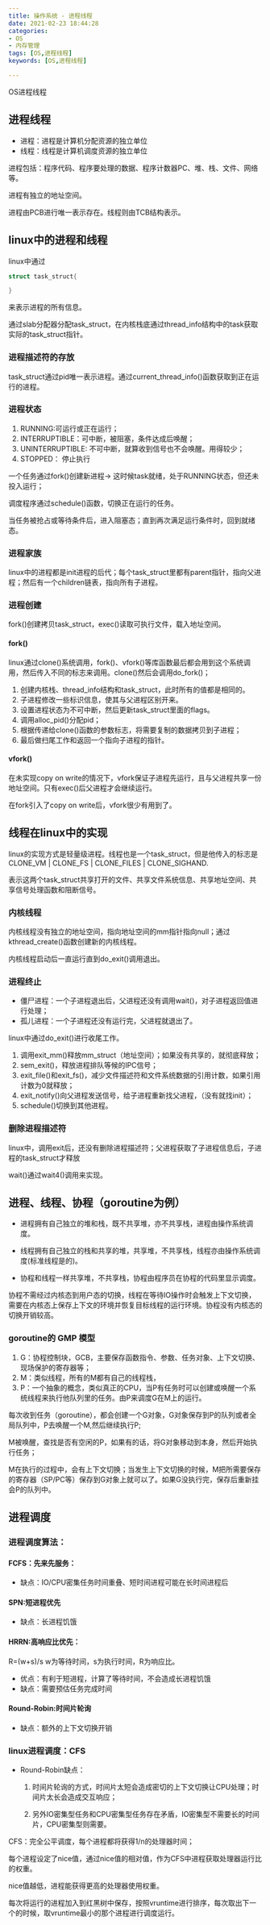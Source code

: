 ```yaml
---
title: 操作系统 - 进程线程
date: 2021-02-23 18:44:28
categories: 
- OS
- 内存管理
tags: [OS,进程线程]
keywords: [OS,进程线程]

---
```


OS进程线程
<!---more--->
## 进程线程

- 进程：进程是计算机分配资源的独立单位
- 线程：线程是计算机调度资源的独立单位

进程包括：程序代码、程序要处理的数据、程序计数器PC、堆、栈、文件、网络等。

进程有独立的地址空间。

进程由PCB进行唯一表示存在。线程则由TCB结构表示。

## linux中的进程和线程

linux中通过

```C
struct task_struct{

}

```

来表示进程的所有信息。

通过slab分配器分配task_struct，在内核栈底通过thread_info结构中的task获取实际的task_struct指针。


### 进程描述符的存放

task_struct通过pid唯一表示进程。通过current_thread_info()函数获取到正在运行的进程。

### 进程状态

1. RUNNING:可运行或正在运行；
2. INTERRUPTIBLE：可中断，被阻塞，条件达成后唤醒；
3. UNINTERRUPTIBLE: 不可中断，就算收到信号也不会唤醒。用得较少；
4. STOPPED： 停止执行

一个任务通过fork()创建新进程-> 这时候task就绪，处于RUNNING状态，但还未投入运行；

调度程序通过schedule()函数，切换正在运行的任务。

当任务被抢占或等待条件后，进入阻塞态；直到再次满足运行条件时，回到就绪态。


### 进程家族

linux中的进程都是init进程的后代；每个task_struct里都有parent指针，指向父进程；然后有一个children链表，指向所有子进程。

### 进程创建

fork()创建拷贝task_struct，exec()读取可执行文件，载入地址空间。

#### fork()

linux通过clone()系统调用，fork()、vfork()等库函数最后都会用到这个系统调用，然后传入不同的标志来调用。clone()然后会调用do_fork()；

1. 创建内核栈、thread_info结构和task_struct，此时所有的值都是相同的。
2. 子进程修改一些标识信息，使其与父进程区别开来。
3. 设置进程状态为不可中断，然后更新task_struct里面的flags。
4. 调用alloc_pid()分配pid；
5. 根据传递给clone()函数的参数标志，将需要复制的数据拷贝到子进程；
6. 最后做扫尾工作和返回一个指向子进程的指针。

#### vfork()

在未实现copy on write的情况下，vfork保证子进程先运行，且与父进程共享一份地址空间。只有exec()后父进程才会继续运行。

在fork引入了copy on write后，vfork很少有用到了。


## 线程在linux中的实现

linux的实现方式是轻量级进程。线程也是一个task_struct，但是他传入的标志是CLONE_VM | CLONE_FS | CLONE_FILES | CLONE_SIGHAND.

表示这两个task_struct共享打开的文件、共享文件系统信息、共享地址空间、共享信号处理函数和阻断信号。

### 内核线程

内核线程没有独立的地址空间，指向地址空间的mm指针指向null；通过kthread_create()函数创建新的内核线程。

内核线程启动后一直运行直到do_exit()调用退出。



### 进程终止

- 僵尸进程：一个子进程退出后，父进程还没有调用wait()，对子进程返回值进行处理；
- 孤儿进程：一个子进程还没有运行完，父进程就退出了。

linux中通过do_exit()进行收尾工作。

1. 调用exit_mm()释放mm_struct（地址空间）；如果没有共享的，就彻底释放；
2. sem_exit()，释放进程排队等候的IPC信号；
3. exit_file()和exit_fs()，减少文件描述符和文件系统数据的引用计数，如果引用计数为0就释放；
4. exit_notify()向父进程发送信号，给子进程重新找父进程，（没有就找init）；
5. schedule()切换到其他进程。

### 删除进程描述符

linux中，调用exit后，还没有删除进程描述符；父进程获取了子进程信息后，子进程的task_struct才释放

wait()通过wait4()调用来实现。

## 进程、线程、协程（goroutine为例）

- 进程拥有自己独立的堆和栈，既不共享堆，亦不共享栈，进程由操作系统调度。

- 线程拥有自己独立的栈和共享的堆，共享堆，不共享栈，线程亦由操作系统调度(标准线程是的)。

- 协程和线程一样共享堆，不共享栈，协程由程序员在协程的代码里显示调度。

协程不需经过内核态到用户态的切换，线程在等待IO操作时会触发上下文切换，需要在内核态上保存上下文的环境并恢复目标线程的运行环境。协程没有内核态的切换开销较高。


### goroutine的 GMP 模型

1. G：协程控制块，GCB，主要保存函数指令、参数、任务对象、上下文切换、现场保护的寄存器等；
2. M：类似线程，所有的M都有自己的线程栈，
3. P：一个抽象的概念，类似真正的CPU，当P有任务时可以创建或唤醒一个系统线程来执行他队列里的任务。由P来调度G在M上的运行。

每次收到任务（goroutine），都会创建一个G对象，G对象保存到P的队列或者全局队列中，P去唤醒一个M,然后继续执行P;

M被唤醒，查找是否有空闲的P，如果有的话，将G对象移动到本身，然后开始执行任务；

M在执行的过程中，会有上下文切换；当发生上下文切换的时候，M把所需要保存的寄存器（SP/PC等）保存到G对象上就可以了。如果G没执行完，保存后重新挂会P的队列中。


## 进程调度

### 进程调度算法：

#### FCFS：先来先服务：

- 缺点：IO/CPU密集任务时间重叠、短时间进程可能在长时间进程后

#### SPN:短进程优先

- 缺点：长进程饥饿

#### HRRN:高响应比优先：
R=(w+s)/s w为等待时间，s为执行时间，R为响应比。

- 优点：有利于短进程，计算了等待时间，不会造成长进程饥饿
- 缺点：需要预估任务完成时间

#### Round-Robin:时间片轮询
- 缺点：额外的上下文切换开销

### linux进程调度：CFS

- Round-Robin缺点：

  1. 时间片轮询的方式，时间片太短会造成密切的上下文切换让CPU处理；时间片太长会造成交互响应；

  2. 另外IO密集型任务和CPU密集型任务存在矛盾，IO密集型不需要长的时间片，CPU密集型则需要。

CFS：完全公平调度，每个进程都将获得1/n的处理器时间；

每个进程设定了nice值，通过nice值的相对值，作为CFS中进程获取处理器运行比的权重。

nice值越低，进程能获得更高的处理器使用权重。

每次将运行的进程加入到红黑树中保存，按照vruntime进行排序，每次取出下一个的时候，取vruntime最小的那个进程进行调度运行。









